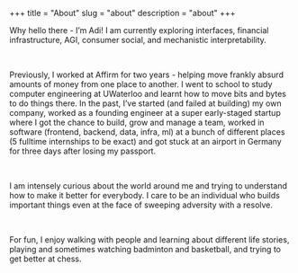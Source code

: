 +++
title = "About"
slug = "about"
description = "about"
+++

Why hello there - I’m Adi! I am currently exploring interfaces, financial infrastructure, AGI, consumer social, and mechanistic interpretability. 

&nbsp;

Previously, I worked at Affirm for two years - helping move frankly absurd amounts of money from one place to another. I went to school to study computer engineering at UWaterloo and learnt how to move bits and bytes to do things there. In the past, I’ve started (and failed at building) my own company, worked as a founding engineer at a super early-staged startup where I got the chance to build, grow and manage a team,  worked in software (frontend, backend, data, infra, ml) at a bunch of different places (5 fulltime internships to be exact) and got stuck at an airport in Germany for three days after losing my passport. 

&nbsp;

I am intensely curious about the world around me and trying to understand how to make it better for everybody. I care to be an individual who builds important things even at the face of sweeping adversity with a resolve.

&nbsp;

For fun, I enjoy walking with people and learning about different life stories, playing and sometimes watching badminton and basketball, and trying to get better at chess.

&nbsp;
